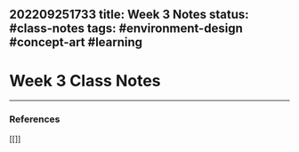 202209251733
title: Week 3 Notes
status: #class-notes
tags: #environment-design #concept-art #learning
---

# Week 3 Class Notes


---
### References

[[]]

